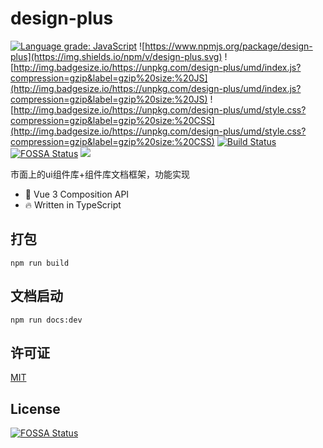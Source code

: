 # design-plus

[![Language grade: JavaScript](https://img.shields.io/lgtm/grade/javascript/g/fish-uncle/design-plus.svg?logo=lgtm&logoWidth=18)](https://lgtm.com/projects/g/fish-uncle/design-plus/context:javascript)
![https://www.npmjs.org/package/design-plus](https://img.shields.io/npm/v/design-plus.svg)
![http://img.badgesize.io/https://unpkg.com/design-plus/umd/index.js?compression=gzip&label=gzip%20size:%20JS](http://img.badgesize.io/https://unpkg.com/design-plus/umd/index.js?compression=gzip&label=gzip%20size:%20JS)
![http://img.badgesize.io/https://unpkg.com/design-plus/umd/style.css?compression=gzip&label=gzip%20size:%20CSS](http://img.badgesize.io/https://unpkg.com/design-plus/umd/style.css?compression=gzip&label=gzip%20size:%20CSS)
[![Build Status](https://app.travis-ci.com/fish-uncle/design-plus.svg?branch=main)](https://app.travis-ci.com/fish-uncle/design-plus)
[![FOSSA Status](https://app.fossa.com/api/projects/git%2Bgithub.com%2Ffish-uncle%2Fdesign-plus.svg?type=shield)](https://app.fossa.com/projects/git%2Bgithub.com%2Ffish-uncle%2Fdesign-plus?ref=badge_shield)
![](https://img.shields.io/badge/License-MIT-yellow.svg)

市面上的ui组件库+组件库文档框架，功能实现

- 💪 Vue 3 Composition API
- 🔥 Written in TypeScript

## 打包
```shell
npm run build
```

## 文档启动
```shell
npm run docs:dev
```

## 许可证
[MIT](LICENSE.md)


## License
[![FOSSA Status](https://app.fossa.com/api/projects/git%2Bgithub.com%2Ffish-uncle%2Fdesign-plus.svg?type=large)](https://app.fossa.com/projects/git%2Bgithub.com%2Ffish-uncle%2Fdesign-plus?ref=badge_large)